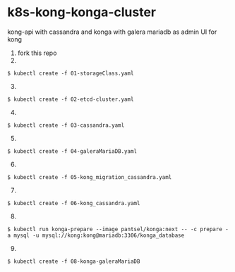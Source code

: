 # k8s-kong-konga-cluster
kong-api with cassandra and konga with galera mariadb as admin UI for kong  

1. fork this repo  
2.
```
$ kubectl create -f 01-storageClass.yaml
```
3.
```
$ kubectl create -f 02-etcd-cluster.yaml
```
4.
```
$ kubectl create -f 03-cassandra.yaml
```
5.
```
$ kubectl create -f 04-galeraMariaDB.yaml
```
6.
```
$ kubectl create -f 05-kong_migration_cassandra.yaml
```
7.
```
$ kubectl create -f 06-kong_cassandra.yaml
```
8.
```
$ kubectl run konga-prepare --image pantsel/konga:next -- -c prepare -a mysql -u mysql://kong:kong@mariadb:3306/konga_database
```
9.
```
$ kubectl create -f 08-konga-galeraMariaDB
```
